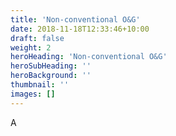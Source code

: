 ```yaml
---
title: 'Non-conventional O&G'
date: 2018-11-18T12:33:46+10:00
draft: false
weight: 2
heroHeading: 'Non-conventional O&G'
heroSubHeading: ''
heroBackground: ''
thumbnail: ''
images: []
---
```


A
